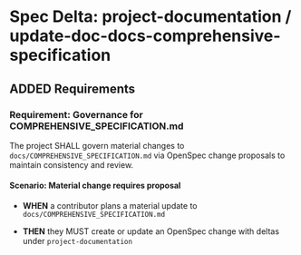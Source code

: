 # Spec Delta: project-documentation / update-doc-docs-comprehensive-specification

## ADDED Requirements

### Requirement: Governance for COMPREHENSIVE_SPECIFICATION.md

The project SHALL govern material changes to `docs/COMPREHENSIVE_SPECIFICATION.md` via OpenSpec change proposals to maintain consistency and review.

#### Scenario: Material change requires proposal

- **WHEN** a contributor plans a material update to `docs/COMPREHENSIVE_SPECIFICATION.md`

- **THEN** they MUST create or update an OpenSpec change with deltas under `project-documentation`
